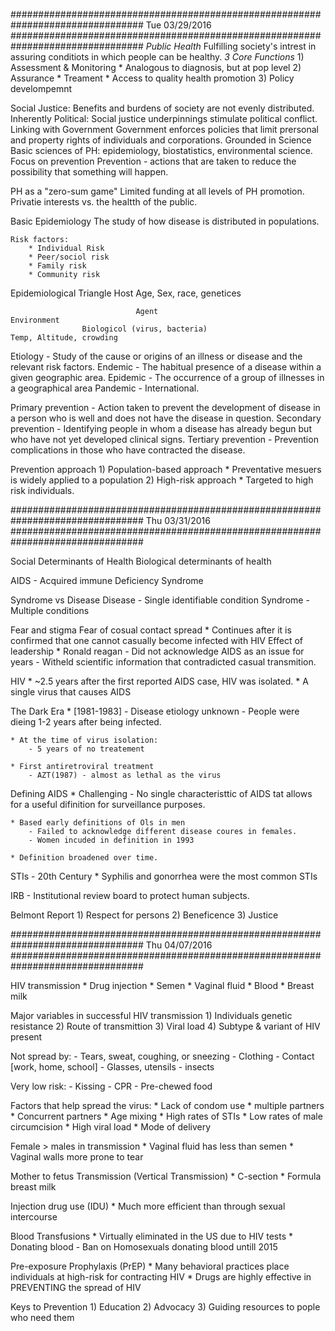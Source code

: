 ################################################################################
Tue 03/29/2016
################################################################################
*Public Health*
    Fulfilling society's intrest in assuring conditiots in which people can be healthy.
    _3 Core Functions_
        1) Assessment & Monitoring 
            * Analogous to diagnosis, but at pop level
        2) Assurance
            * Treament
            * Access to quality health promotion
        3) Policy develompemnt

Social Justice:
    Benefits and burdens of society are not evenly distributed.
Inherently Political:
    Social justice underpinnings stimulate political conflict.
Linking with Government
    Government enforces policies that limit prersonal and property rights of individuals and corporations.
Grounded in Science
    Basic sciences of PH: epidemiology, biostatistics, environmental science.
Focus on prevention
    Prevention - actions that are taken to reduce the possibility that something will happen.

PH as a "zero-sum game"
    Limited funding at all levels of PH promotion.
    Privatie interests vs. the healtth of the public.

Basic Epidemiology
    The study of how disease is distributed in populations.

    Risk factors:
        * Individual Risk
        * Peer/sociol risk
        * Family risk
        * Community risk


Epidemiological Triangle
                                                        Host
                                            Age, Sex, race, genetices



                                Agent                                          Environment
                    Biologicol (virus, bacteria)                         Temp, Altitude, crowding

Etiology    - Study of the cause or origins of an illness or disease and the relevant risk factors.
Endemic     - The habitual presence of a disease within a given geographic area. 
Epidemic    - The occurrence of a group of illnesses in a geographical area
Pandemic    - International.

Primary prevention     - Action taken to prevent the development of disease in a person who is well and does not have the disease in question.
Secondary prevention    - Identifying people in whom a disease has already begun but who have not yet developed clinical signs.
Tertiary prevention     - Prevention complications in those who have contracted the disease. 

Prevention approach
    1) Population-based approach
        * Preventative mesuers is widely applied to a population
    2) High-risk approach 
        * Targeted to high risk individuals.

################################################################################
Thu 03/31/2016
################################################################################

Social Determinants of Health
Biological determinants of health   

AIDS - Acquired immune Deficiency Syndrome

Syndrome vs Disease
    Disease     - Single identifiable condition
    Syndrome    - Multiple conditions

Fear and stigma
    Fear of cosual contact spread
        * Continues after it is confirmed that one cannot casually become infected with HIV
    Effect of leadership
        * Ronald reagan
            - Did not acknowledge AIDS as an issue for years
            - Witheld scientific information that contradicted casual transmition.

HIV
    * ~2.5 years after the first reported AIDS case, HIV was isolated.
    * A single virus that causes AIDS

The Dark Era
    * [1981-1983]
        - Disease etiology unknown
        - People were dieing 1-2 years after being infected.

    * At the time of virus isolation:
        - 5 years of no treatement

    * First antiretroviral treatment
        - AZT(1987) - almost as lethal as the virus

Defining AIDS
    * Challenging
        - No single characteristtic of AIDS tat allows for a useful difinition for surveillance purposes.

    * Based early definitions of Ols in men
        - Failed to acknowledge different disease coures in females.
        - Women incuded in definition in 1993
    
    * Definition broadened over time.

STIs - 20th Century
    * Syphilis and gonorrhea were the most common STIs

IRB - Institutional review board to protect human subjects.

Belmont Report
    1) Respect for persons
    2) Beneficence
    3) Justice

################################################################################
Thu 04/07/2016
################################################################################

HIV transmission
    * Drug injection
    * Semen
    * Vaginal fluid
    * Blood
    * Breast milk

Major variables in successful HIV transmission
    1) Individuals genetic resistance
    2) Route of transmittion
    3) Viral load
    4) Subtype & variant of HIV present

Not spread by:
    - Tears, sweat, coughing, or sneezing
    - Clothing
    - Contact [work, home, school]
    - Glasses, utensils
    - insects

Very low risk:
    - Kissing
    - CPR
    - Pre-chewed food

Factors that help spread the virus:
    * Lack of condom use
    * multiple partners
    * Concurrent partners
    * Age mixing
    * High rates of STIs
    * Low rates of male circumcision
    * High viral load
    * Mode of delivery

Female > males in transmission
    * Vaginal fluid has less than semen
    * Vaginal walls more prone to tear

Mother to fetus Transmission (Vertical Transmission)
    * C-section 
    * Formula breast milk

Injection drug use (IDU)
    * Much more efficient than through sexual intercourse

Blood Transfusions
    * Virtually eliminated in the US due to HIV tests
    * Donating blood 
        - Ban on Homosexuals donating blood untill 2015

Pre-exposure Prophylaxis (PrEP)
    * Many behavioral practices place individuals at high-risk for contracting HIV
    * Drugs are highly effective in PREVENTING the spread of HIV

Keys to Prevention
    1) Education
    2) Advocacy
    3) Guiding resources to pople who need them




